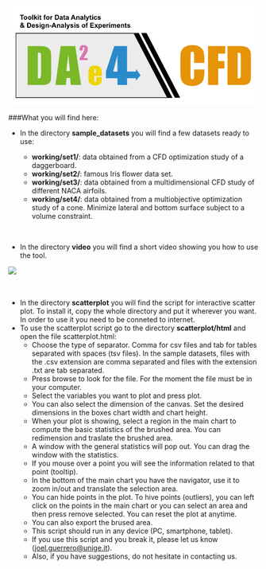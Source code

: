 <!--# DAE4CFD-->

![](../daelogo.png)


###What you will find here:

* In the directory **sample_datasets** you will find a few datasets ready to use:

	* **working/set1/**: data obtained from a CFD optimization study of a daggerboard.
	* **working/set2/**: famous Iris flower data set.
	* **working/set3/**: data obtained from a multidimensional CFD study of different NACA airfoils.
	* **working/set4/**: data obtained from a multiobjective optimization study of a cone.  Minimize lateral and bottom surface subject to a volume constraint.

&nbsp;
&nbsp;

* In the directory **video** you will find a short video showing you how to use the tool.

![](./video/daevideo1.gif)

&nbsp;
&nbsp;

* In the directory **scatterplot** you will find the script for interactive scatter plot.  To install it, copy the whole directory and put it wherever you want.  In order to use it you need to be conneted to internet.
* To use the scatterplot script go to the directory **scatterplot/html** and open the file scatterplot.html:
	* Choose the type of separator. Comma for csv files and tab for tables separated with spaces (tsv files).  In the sample datasets, files with the .csv extension are comma separated and files with the extension .txt are tab separated.
	* Press browse to look for the file.  For the moment the file must be in your computer.  
	* Select the variables you want to plot and press plot.  
	* You can also select the dimension of the canvas. Set the desired dimensions in the boxes chart width and chart height.
	*  When your plot is showing, select a region in the main chart to compute the basic statistics of the brushed area. You can redimension and traslate the brushed area. 
	*  A window with the general statistics will pop out.  You can drag the window with the statistics. 
	*  If you mouse over a point you will see the information related to that point (tooltip).  
	*  In the bottom of the main chart you have the navigator, use it to zoom in/out and translate the selection area.
	*  You can hide points in the plot.  To hive points (outliers), you can left click on the points in the main chart or you can select an area and then press remove selected.  You can reset the plot at anytime.
	*  You can also export the brused area.
	*  This script should run in any device (PC, smartphone, tablet). 
	*  If you use this script and you break it, please let us know (joel.guerrero@unige.it).
	*  Also, if you have suggestions, do not hesitate in contacting us.
	